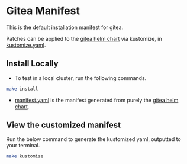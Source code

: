 # Gitea Manifest
This is the default installation manifest for gitea.

Patches can be applied to the [gitea helm chart](https://gitea.com/gitea/helm-chart) via kustomize, in [kustomize.yaml](./kustomization.yaml).

## Install Locally
- To test in a local cluster, run the following commands.

```bash
make install
```

- [manifest.yaml](./manifest.yaml) is the manifest generated from purely the [gitea helm chart](https://gitea.com/gitea/helm-chart).

## View the customized manifest
Run the below command to generate the kustomized yaml, outputted to your terminal.
```bash
make kustomize
```
